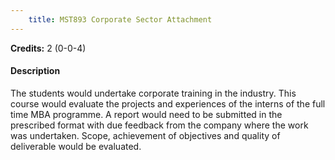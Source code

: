 ```yaml
---
    title: MST893 Corporate Sector Attachment
---
```

**Credits:** 2 (0-0-4)



#### Description 
The students would undertake corporate training in the industry. This course would evaluate the projects and experiences of the interns of the full time MBA programme. A report would need to be submitted in the prescribed format with due feedback from the company where the work was undertaken. Scope, achievement of objectives and quality of deliverable would be evaluated.